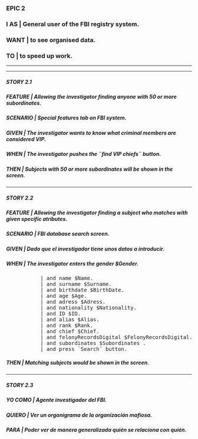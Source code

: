 ### EPIC 2

### I AS | General user of the FBI registry system.  
 
### WANT | to see organised data.  

### TO | to speed up work.  

--------------------------------------------------------------------------------
--------------------------------------------------------------------------------

##### STORY 2.1

##### FEATURE |  Allowing the investigator finding anyone with 50 or more subordinates.  
 
##### SCENARIO | Special features tab on FBI system.    

##### GIVEN | The investigator wants to know what criminal members are considered VIP.

##### WHEN | The investigator pushes the ¨find VIP chiefs¨ button.

##### THEN | Subjects with 50 or more subordinates will be shown in the screen.

--------------------------------------------------------------------------------

##### STORY 2.2     

##### FEATURE |  Allowing the investigator finding a subject who matches with given specific atributes.  
 
##### SCENARIO | FBI database search screen.    

##### GIVEN | Dado que el investigador tiene unos datos a introducir.

##### WHEN | The investigator enters the gender $Gender.
<pre>
           | and name $Name.
           | and surname $Surname.
           | and birthdate $BirthDate.
           | and age $Age.
           | and adress $Adress.
           | and nationality $Nationality.
           | and ID $ID.
           | and alias $Alias.
           | and rank $Rank.
           | and chief $Chief.
           | and felonyRecordsDigital $FelonyRecordsDigital.    (PRESCINDIBLE? )
           | and subordinates $Subordinates .                   (PRESCINDIBLE? )
           | and press ¨Search¨ button.  
</pre>

##### THEN | Matching subjects would be shown in the screen.

--------------------------------------------------------------------------------

##### STORY 2.3

##### YO COMO |  Agente investigador del FBI.  
 
##### QUIERO |  Ver un organigrama de la organización mafiosa.  

##### PARA | Poder ver de manera generalizada quién se relaciona con quién.
